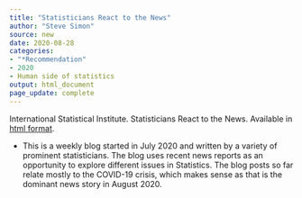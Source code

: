 ```yaml
---
title: "Statisticians React to the News"
author: "Steve Simon"
source: new
date: 2020-08-28
categories:
- "*Recommendation"
- 2020
- Human side of statistics
output: html_document
page_update: complete
---
```


International Statistical Institute. Statisticians React to the News. Available in [html format](https://blog.isi-web.org/react/).

<!---More--->

+ This is a weekly blog started in July 2020 and written by a variety of prominent statisticians. The blog uses recent news reports as an opportunity to explore different issues in Statistics. The blog posts so far relate mostly to the COVID-19 crisis, which makes sense as that is the dominant news story in August 2020.
